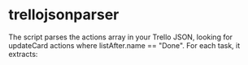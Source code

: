 # trellojsonparser
The script parses the actions array in your Trello JSON, looking for updateCard actions where listAfter.name == "Done". For each task, it extracts:
